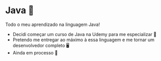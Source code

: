 # Java :jigsaw:
Todo o meu aprendizado na linguagem Java!

- Decidi começar um curso de Java na Udemy para me especializar :electric_plug:
- Pretendo me entregar ao máximo à essa linguagem e me tornar um desenvolvedor completo :desktop_computer:
- Ainda em processo :hammer:

